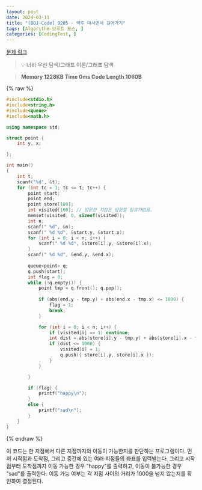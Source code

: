 ```yaml
---
layout: post
date: 2024-03-11
title: "[BOJ-Code] 9205 - 맥주 마시면서 걸어가기"
tags: [Algorithm-브루트 포스, ]
categories: [CodingTest, ]
---
```



[문제 링크](https://www.acmicpc.net/problem/9205)


> 💡 너비 우선 탐색/그래프 이론/그래프 탐색


> **Memory   1228KB                                   Time   0ms                               Code Length   1060B**



{% raw %}
```c++
#include<stdio.h>
#include<string.h>
#include<queue>
#include<math.h>

using namespace std;

struct point {
	int y, x;

};

int main()
{
	int t; 
	scanf("%d", &t);
	for (int tc = 1; tc <= t; tc++) {
		point start;
		point end;
		point store[100];
		int visited[100]; // 방문한 지점은 방문할 필요가없음.
		memset(visited, 0, sizeof(visited));
		int n;
		scanf(" %d", &n);
		scanf(" %d %d", &start.y, &start.x);
		for (int i = 0; i < n; i++) {
			scanf(" %d %d", &store[i].y, &store[i].x);
		}
		scanf(" %d %d", &end.y, &end.x);
		
		queue<point> q;
		q.push(start);
		int flag = 0;
		while (!q.empty()) {
			point tmp = q.front(); q.pop();
			
			if (abs(end.y - tmp.y) + abs(end.x - tmp.x) <= 1000) {
				flag = 1;
				break;
			}

			for (int i = 0; i < n; i++) {
				if (visited[i] == 1) continue;
				int dist = abs(store[i].y - tmp.y) + abs(store[i].x - tmp.x);
				if (dist <= 1000) {
					visited[i] = 1;
					q.push({ store[i].y, store[i].x });
				}
			}

		}

		if (flag) {
			printf("happy\n");
		}
		else {
			printf("sad\n");
		}
	}
}
```
{% endraw %}



이 코드는 한 지점에서 다른 지점까지의 이동이 가능한지를 판단하는 프로그램이다. 먼저 시작점과 도착점, 그리고 중간에 있는 여러 지점들의 좌표를 입력받는다. 그리고 시작점부터 도착점까지 이동 가능한 경우 "happy"를 출력하고, 이동이 불가능한 경우 "sad"를 출력한다. 이동 가능 여부는 각 지점 사이의 거리가 1000을 넘지 않는지를 확인하여 결정된다.

